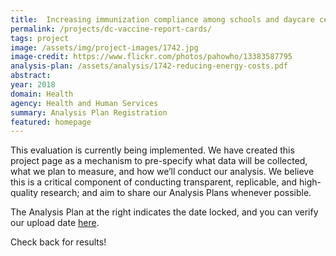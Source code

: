 ```yaml
---
title:  Increasing immunization compliance among schools and daycare centers in D.C.
permalink: /projects/dc-vaccine-report-cards/
tags: project  
image: /assets/img/project-images/1742.jpg  
image-credit: https://www.flickr.com/photos/pahowho/13383587795
analysis-plan: /assets/analysis/1742-reducing-energy-costs.pdf
abstract: 
year: 2018  
domain: Health
agency: Health and Human Services
summary: Analysis Plan Registration
featured: homepage
---
```

This evaluation is currently being implemented. We have created this project page as a mechanism to pre-specify what data will be collected, what we plan to measure, and how we’ll conduct our analysis. We believe this is a critical component of conducting transparent, replicable, and high-quality research; and aim to share our Analysis Plans whenever possible.

The Analysis Plan at the right indicates the date locked, and you can verify our upload date <a href="https://github.com/gsa-oes/office-of-evaluation-sciences/tree/master/assets/analysis">here</a>. 

Check back for results!

